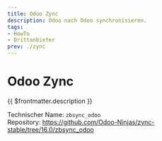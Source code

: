 ```yaml
---
title: Odoo Zync
description: Odoo nach Odoo synchronisieren.
tags:
- HowTo
- Drittanbieter
prev: ./zync
---
```

# Odoo Zync

{{ $frontmatter.description }}

Technischer Name: `zbsync_odoo`\
Repository: <https://github.com/Odoo-Ninjas/zync-stable/tree/16.0/zbsync_odoo>